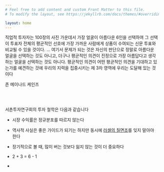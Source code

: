 ```yaml
---
# Feel free to add content and custom Front Matter to this file.
# To modify the layout, see https://jekyllrb.com/docs/themes/#overriding-theme-defaults

layout: home
---
```


직업적 투자자는 100장의 사진 가운데서 가장 얼굴이 아름다운 6인을 선택하여 그 선택이 투표자 전체의 평균적인 선호에 가장 가까운 사람에게 상품이 수여되는 신문 투표와 비교될 수 있을 것이다. ... 여기서 문제가 되는 것은 자신의 판단으로 정말로 아름다운 얼굴을 선택하는 것도 아니고, 더구나 평균적인 의견이 진정으로 가장 아름답다고 생각하는 얼굴을 선택하는 것도 아니다. 평균적인 의견이 어떤 평균적인 의견을 기대하고 있는가를 예견하는 것에 우리의 지력을 집중시키는 제 3차 영역에 우리는 도달해 있는 것이다

존 메이나드 케인즈



<br><br>

서촌투자연구회의 투자 철학은 다음과 같습니다 

- 시장 수익률은 정규분포를 따르지 않는다

- 역사적 사실은 좋은 가이드가 되기는 하지만 동시에 <a href="https://www.joongang.co.kr/article/150044">러셀의 칠면조</a>를 잊지 말아야 한다

- 장기적으로 볼 때, 많이 버는 것보다 잃지 않는 것이 더 중요하다

- 2 + 3 = 6 - 1

- 